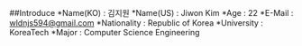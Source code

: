 ##Introduce
*Name(KO) : 김지원
*Name(US) : Jiwon Kim
*Age : 22
*E-Mail : wldnjs594@gmail.com
*Nationality : Republic of Korea
*University : KoreaTech
*Major : Computer Science Engineering
